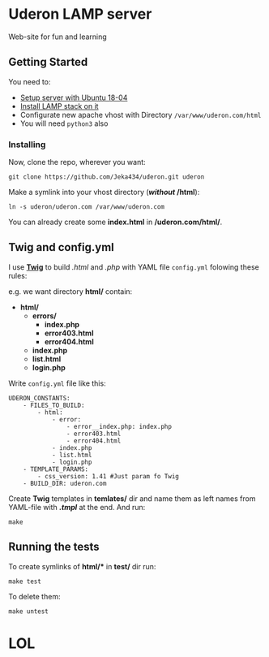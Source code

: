 # Uderon LAMP server

Web-site for fun and learning

## Getting Started

You need to:
- [Setup server with Ubuntu 18-04](https://www.digitalocean.com/community/tutorials/initial-server-setup-with-ubuntu-18-04)
- [Install LAMP stack on it](https://www.digitalocean.com/community/tutorials/how-to-install-linux-apache-mysql-php-lamp-stack-ubuntu-18-04)
- Configurate new apache vhost with Directory `/var/www/uderon.com/html`
- You will need `python3` also


### Installing

Now, clone the repo, wherever you want:

    git clone https://github.com/Jeka434/uderon.git uderon

Make a symlink into your vhost directory (**_without_ /html**):

    ln -s uderon/uderon.com /var/www/uderon.com

You can already create some **index.html** in **/uderon.com/html/**.

## Twig and config.yml

I use [**Twig**](https://twig.symfony.com/doc/2.x/templates.html) to build *.html* and *.php* with YAML file `config.yml` folowing these rules:

e.g. we want directory **html/** contain:
- **html/**
  - **errors/**
    - **index.php**
    - **error403.html**
    - **error404.html**
  - **index.php**
  - **list.html**
  - **login.php**

Write `config.yml` file like this:

    UDERON_CONSTANTS:
        - FILES_TO_BUILD:
            - html:
                - error:
                    - error__index.php: index.php
                    - error403.html
                    - error404.html
                - index.php
                - list.html
                - login.php
        - TEMPLATE_PARAMS:
            - css_version: 1.41 #Just param fo Twig
        - BUILD_DIR: uderon.com

Create **Twig** templates in **temlates/** dir and name them as left names from YAML-file with **_.tmpl_** at the end. And run:

    make



## Running the tests
To create symlinks of **html/\*** in **test/** dir run:

    make test

To delete them:

    make untest

# LOL
